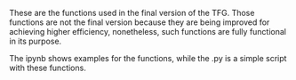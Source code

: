 These are the functions used in the final version of the TFG. 
Those functions are not the final version because they are being improved for achieving higher efficiency,
nonetheless, such functions are fully functional in its purpose.  

The ipynb shows examples for the functions, while the .py is a simple script with these functions.

